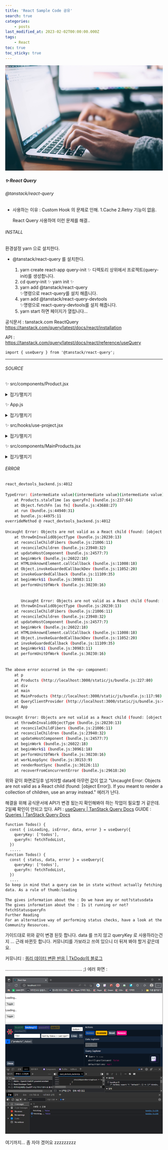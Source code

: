 ```yaml
---
title: 'React Sample Code 공유'
search: true
categories:
    - posts
last_modified_at: 2023-02-02T00:00:00.000Z
tags:
    - React
toc: true
toc_sticky: true
---  
```

  
  
![](../assets/images/2023-02-02-post-React-Router-sampleCode/glenn-carstens-peters-npxXWgQ33ZQ-unsplash.jpg )
  
#####  ✨ React Query  
  
  
######  @tanstack/react-query   
  
  
  
- 사용하는 이유  :  Custom Hook 의 문제로 인해.    1.Cache   2.Retry 기능이 없음.
  
  React Query 사용하여 이런 문제를 해결..
  
  
  
######  INSTALL   
  
  
환경설정   yarn 으로 설치한다.
  
+ @tanstack/react-query 를 설치한다.
  
  1. yarn create react-app query-init 
     ✨ 디렉토리 상위에서 프로젝트(query-init)를 생성합니다. 
  2. cd query-init ✨   yarn init ✨
  3. yarn add @tanstack/react-query  
     ✨명령으로 react-query를 설치 해줍니다. 
  4. yarn add @tanstack/react-query-devtools  
     ✨명령으로 react-query-devtools를 설치 해줍니다. 
  5. yarn start 하면 페이지가 열립니다...
  
  
공식문서 : tanstack.com   ReactQuery
https://tanstack.com/query/latest/docs/react/installation
  
API :  
https://tanstack.com/query/latest/docs/react/reference/useQuery
  
  
```react
import { useQuery } from '@tanstack/react-query';
```
  
------
  
######   SOURCE
  
  
  
✨ src/components/Product.jsx
<details>
<summary>접기/펼치기</summary>
<div markdown="1">
  
```react
import React, { useState } from 'react';
import { useQuery } from '@tanstack/react-query';
  
export default function Products() {
  const [checked, setChecked] = useState(false);
  // const [isLoading, error, products] = useProducts({ salesOnly: checked });
  const handleChange = () => setChecked((prev) => !prev);
  
  const {
    isLoading,
    error,
    data: products, //여기서 data를 인식 못하고 값이 넘어가지 않음.
  } = useQuery(['products', checked], async () => {
    console.log('fetching...', checked);
    return fetch(`data/${checked ? 'sale_' : ''}products.json`.then((res) => res.json()
    ));
  },
  {
    staleTime: 1000 * 60 * 5,
  }
);
  
  if (isLoading) return <p>Loading...</p>;
  
  if (error) return <p>{error}</p>;
  
  return (
    <>
      <input
        id='checkbox'
        type='checkbox'
        value={checked}
        onChange={handleChange}
      />
      <label htmlFor='checkbox'> Show Only 🔥 Sale</label>
      <ul>
        {products.map((product) => (
          <li key={product.id}>
            <article>
              <h3>{product.name}</h3>
              <p>{product.price}</p>
            </article>
          </li>
        ))}
      </ul>
    </>
  );
}
  
```
</div>
</details>
  
  
✨ App.js
  
<details>
<summary>접기/펼치기</summary>
<div markdown="1">
  
```react
import React from 'react';
import './App.css';
import MainProducts from './components/MainProducts';
import {
  QueryClient,
  QueryClientProvider
} from '@tanstack/react-query';
import { ReactQueryDevtools } from '@tanstack/react-query-devtools';
  
const queryClient = new QueryClient(); //예제에서 복사
  
export default function App() {
  return (
    <QueryClientProvider client={queryClient}>
      <MainProducts />
      <ReactQueryDevtools initialIsOpen={true} />
    </QueryClientProvider>
  );
}
```
</div>
</details>
  
  
✨ src/hooks/use-project.jsx
  
<details>
<summary>접기/펼치기</summary>
<div markdown="1">
  
```react
import { useEffect, useState } from 'react';
  
export default function useProducts({ salesOnly }) {
  const [loading, setLoading] = useState(false);
  const [error, setError] = useState();
  const [products, setProducts] = useState([]);
  useEffect(() => {
    console.log('1 fetching....');
    setLoading(true);
    setError(undefined);
    fetch(`data/${salesOnly ? 'sale_' : ''}products.json`)
      .then((res) => res.json())
      .then((data) => {
        console.log('🔥뜨끈한 데이터 네트워크에서 받아옴');
        setProducts(data);
      })
      .catch((e) => setError('에러가 발생 !'))
      .finally(() => setLoading(false));
    return () => {
      console.log('🧹 깨끗하게 청소');
    };
  }, [salesOnly]);
  
  return [loading, error, products];
}
  
```
</div>
</details>
  
  
✨ src/components/MainProducts.jsx
  
<details>
<summary>접기/펼치기</summary>
<div markdown="1">
  
```react
import React, { useState } from 'react';
import Products from './Products';
  
export default function MainProducts() {
  const [showLeftProducts, setShowLeftProducts] = useState(true);
  const [showRightProducts, setShowRightProducts] = useState(true);
  return (
    <main className='container'>
      <div>
        {showLeftProducts && <Products />}
        <button onClick={() => setShowLeftProducts((show) => !show)}>
          Toggle
        </button>
      </div>
      <div>
        {showRightProducts && <Products />}
        <button onClick={() => setShowRightProducts((show) => !show)}>
          Toggle
        </button>
      </div>
    </main>
  );
}
```
</div>
</details>
  
  
######  ERROR
  
  
```bash
react_devtools_backend.js:4012 
  
TypeError: (intermediate value)(intermediate value)(intermediate value).then is not a function
    at Products.staleTime [as queryFn] (bundle.js:237:64)
    at Object.fetchFn [as fn] (bundle.js:43688:27)
    at run (bundle.js:44940:31)
    at bundle.js:44975:11
overrideMethod @ react_devtools_backend.js:4012
  
Uncaught Error: Objects are not valid as a React child (found: [object Error]). If you meant to render a collection of children, use an array instead.
    at throwOnInvalidObjectType (bundle.js:20230:13)
    at reconcileChildFibers (bundle.js:21006:11)
    at reconcileChildren (bundle.js:23940:32)
    at updateHostComponent (bundle.js:24577:7)
    at beginWork (bundle.js:26022:18)
    at HTMLUnknownElement.callCallback (bundle.js:11008:18)
    at Object.invokeGuardedCallbackDev (bundle.js:11052:20)
    at invokeGuardedCallback (bundle.js:11109:35)
    at beginWork$1 (bundle.js:30983:11)
    at performUnitOfWork (bundle.js:30230:16)
  
  
       Uncaught Error: Objects are not valid as a React child (found: [object Error]). If you meant to render a collection of children, use an array instead.
    at throwOnInvalidObjectType (bundle.js:20230:13)
    at reconcileChildFibers (bundle.js:21006:11)
    at reconcileChildren (bundle.js:23940:32)
    at updateHostComponent (bundle.js:24577:7)
    at beginWork (bundle.js:26022:18)
    at HTMLUnknownElement.callCallback (bundle.js:11008:18)
    at Object.invokeGuardedCallbackDev (bundle.js:11052:20)
    at invokeGuardedCallback (bundle.js:11109:35)
    at beginWork$1 (bundle.js:30983:11)
    at performUnitOfWork (bundle.js:30230:16)
  
  
The above error occurred in the <p> component:
    at p
    at Products (http://localhost:3000/static/js/bundle.js:227:80)
    at div
    at main
    at MainProducts (http://localhost:3000/static/js/bundle.js:117:98)
    at QueryClientProvider (http://localhost:3000/static/js/bundle.js:47107:5)
    at App
  
Uncaught Error: Objects are not valid as a React child (found: [object Error]). If you meant to render a collection of children, use an array instead.
    at throwOnInvalidObjectType (bundle.js:20230:13)
    at reconcileChildFibers (bundle.js:21006:11)
    at reconcileChildren (bundle.js:23940:32)
    at updateHostComponent (bundle.js:24577:7)
    at beginWork (bundle.js:26022:18)
    at beginWork$1 (bundle.js:30961:18)
    at performUnitOfWork (bundle.js:30230:16)
    at workLoopSync (bundle.js:30153:9)
    at renderRootSync (bundle.js:30126:11)
    at recoverFromConcurrentError (bundle.js:29618:24)
```
  
위와 같이 화면로딩후 넘겨야할 data에 아무런 값이 없고 "Uncaught Error: Objects are not valid as a React child (found: [object Error]). If you meant to render a collection of children, use an array instead." 에러가 난다.
  
해결을 위해 공식문서에 API가 변경 됬는지 확인해봐야 하는 작업이 필요할 거 같은데.
2일쨰 확인이 안되고 있다.
API : [useQuery | TanStack Query Docs](https://tanstack.com/query/latest/docs/react/reference/useQuery )
GUIDE : [Queries | TanStack Query Docs](https://tanstack.com/query/latest/docs/react/guides/queries )
  
```react
function Todos() {
  const { isLoading, isError, data, error } = useQuery({
    queryKey: ['todos'],
    queryFn: fetchTodoList,
  }) 
  .....
function Todos() {
  const { status, data, error } = useQuery({
    queryKey: ['todos'],
    queryFn: fetchTodoList,
  })
  ....
So keep in mind that a query can be in state without actually fetching data. As a rule of thumb:loading
  
The gives information about the : Do we have any or not?statusdata
The gives information about the : Is it running or not?fetchStatusqueryFn
Further Reading
For an alternative way of performing status checks, have a look at the Community Resources.
```
  
가이드대로 위와 같이 변경 된듯 합니다. data 를 쓰지 않고 queryKey 로 사용하라는건지 ...
근래 바뀐듯 합니다. 커뮤니티를 가보라고 쓰여 있으니 더 뒤져 봐야 할거 같은데요.
  
커뮤니티 : [쿼리 데이터 변환 반응 | TkDodo의 블로그](https://tkdodo.eu/blog/react-query-data-transformations )
  
............................................................. ;)
에러 화면 :
  
![image-20230202110820784](../assets/images/2023-02-02-post-React-Router-sampleCode/image-20230202110820784.png )
  
여기까지... 좀 자야 겠어요 zzzzzzzzz
  